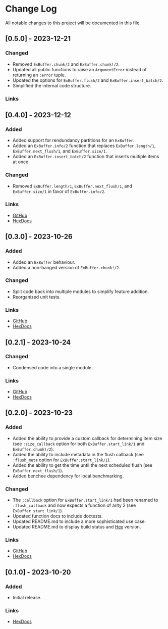 # Change Log

All notable changes to this project will be documented in this file.

## [0.5.0] - 2023-12-21

### Changed

* Removed `ExBuffer.chunk/2` and `ExBuffer.chunk!/2`.
* Updated all public functions to raise an `ArgumentError` instead of
  returning an `:error` tuple.
* Updated the options for `ExBuffer.flush/2` and `ExBuffer.insert_batch/2`.
* Simplified the internal code structure.

### Links

## [0.4.0] - 2023-12-12

### Added

* Added support for rendundancy partitions for an `ExBuffer`.
* Added an `ExBuffer.info/2` function that replaces `ExBuffer.length/1`,
  `ExBuffer.next_flush/1`, and `ExBuffer.size/1`.
* Added an `ExBuffer.insert_batch/2` function that inserts multiple items
  at once.

### Changed

* Removed `ExBuffer.length/1`, `ExBuffer.next_flush/1`, and `ExBuffer.size/1`
  in favor of `ExBuffer.info/2`.

### Links

* [GitHub](https://github.com/gdwoolbert3/ex_buffer/releases/tag/v0.4.0)
* [HexDocs](https://hexdocs.pm/ex_buffer/0.4.0/readme.html)

## [0.3.0] - 2023-10-26

### Added

* Added an `ExBuffer` behaviour.
* Added a non-banged version of `ExBuffer.chunk!/2`.

### Changed

* Split code back into multiple modules to simplify feature addition.
* Reorganized unit tests.

### Links

* [GitHub](https://github.com/gdwoolbert3/ex_buffer/releases/tag/v0.3.0)
* [HexDocs](https://hexdocs.pm/ex_buffer/0.3.0/readme.html)

## [0.2.1] - 2023-10-24

### Changed

* Condensed code into a single module.

### Links

* [GitHub](https://github.com/gdwoolbert3/ex_buffer/releases/tag/v0.2.1)
* [HexDocs](https://hexdocs.pm/ex_buffer/0.2.1/readme.html)
 
## [0.2.0] - 2023-10-23

### Added

* Added the ability to provide a custom callback for determining item size (see `:size_callback` option for
  both `ExBuffer.start_link/1` and `ExBuffer.chunk!/2`).
* Added the ability to include metadata in the flush callback (see `:flush_meta` option for
  `ExBuffer.start_link/1`).
* Added the ability to get the time until the next scheduled flush (see `ExBuffer.next_flush/1`).
* Added benchee dependency for local benchmarking.

### Changed

* The `:callback` option for `ExBuffer.start_link/1` had been renamed to `:flush_callback` and now expects a
  function of arity 2 (see `ExBuffer.start_link/1`).
* Updated function docs to include doctests.
* Updated README.md to include a more sophisticated use case.
* Updated README.md to display build status and [Hex](https://hex.pm/) version.

### Links

* [GitHub](https://github.com/gdwoolbert3/ex_buffer/releases/tag/v0.2.0)
* [HexDocs](https://hexdocs.pm/ex_buffer/0.2.0/readme.html)
 
## [0.1.0] - 2023-10-20
 
### Added

* Initial release.

### Links

* [HexDocs](https://hexdocs.pm/ex_buffer/0.1.0/readme.html)
